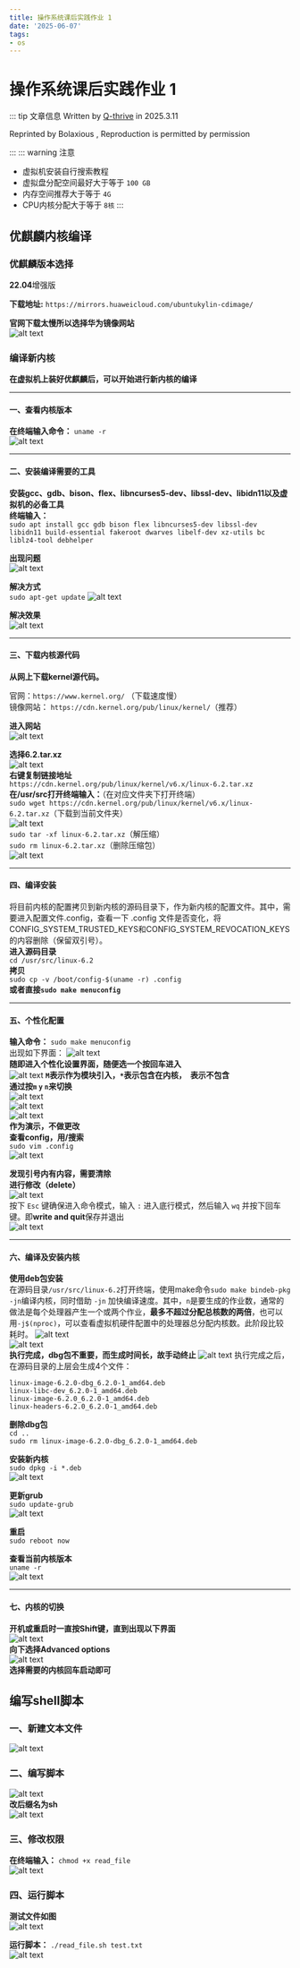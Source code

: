 ```yaml
---
title: 操作系统课后实践作业 1
date: '2025-06-07'
tags:
- os
---
```


# 操作系统课后实践作业 1
::: tip 文章信息
Written by [Q-thrive](https://github.com/Qthrive) in 2025.3.11 

Reprinted by Bolaxious , Reproduction is permitted by permission

:::
::: warning 注意
- 虚拟机安装自行搜索教程
- 虚拟盘分配空间最好大于等于 `100 GB`
- 内存空间推荐大于等于 `4G`
- CPU内核分配大于等于 `8核`
:::
## 优麒麟内核编译
### 优麒麟版本选择
**22.04**增强版

**下载地址:** `https://mirrors.huaweicloud.com/ubuntukylin-cdimage/`  

**官网下载太慢所以选择华为镜像网站**  
![alt text](image.png)

### 编译新内核
**在虚拟机上装好优麒麟后，可以开始进行新内核的编译**  
****
#### 一、查看内核版本  
**在终端输入命令：** `uname -r`  
![alt text](image-1.png)
****
#### 二、安装编译需要的工具
**安装gcc、gdb、bison、flex、libncurses5-dev、libssl-dev、libidn11以及虚拟机的必备工具**  
**终端输入：**  
`sudo apt install gcc gdb bison flex libncurses5-dev libssl-dev libidn11 build-essential fakeroot dwarves libelf-dev xz-utils bc liblz4-tool debhelper`  

**出现问题**  
![alt text](image-2.png)

**解决方式**  
`sudo apt-get update`
![alt text](image-3.png)

**解决效果**  
![alt text](image-4.png)  
****
#### 三、下载内核源代码
**从网上下载kernel源代码。**

官网：`https://www.kernel.org/` （下载速度慢）  
镜像网站：
`https://cdn.kernel.org/pub/linux/kernel/`（推荐）

**进入网站**  
![alt text](image-5.png)

**选择6.2.tar.xz**  
![alt text](image-6.png)  
**右键复制链接地址**  
`https://cdn.kernel.org/pub/linux/kernel/v6.x/linux-6.2.tar.xz`
**在/usr/src打开终端输入：**（在对应文件夹下打开终端）  
`sudo wget https://cdn.kernel.org/pub/linux/kernel/v6.x/linux-6.2.tar.xz`（下载到当前文件夹）  
![alt text](image-28.png)  
`sudo tar -xf linux-6.2.tar.xz`（解压缩）  
`sudo rm linux-6.2.tar.xz`（删除压缩包）  
![alt text](image-7.png)
****
#### 四、编译安装
将目前内核的配置拷贝到新内核的源码目录下，作为新内核的配置文件。其中，需要进入配置文件.config，查看一下 .config 文件是否变化，将CONFIG_SYSTEM_TRUSTED_KEYS和CONFIG_SYSTEM_REVOCATION_KEYS的内容删除（保留双引号）。  
**进入源码目录**  
`cd /usr/src/linux-6.2`  
**拷贝**  
`sudo cp -v /boot/config-$(uname -r) .config`  
**或者直接`sudo make menuconfig`**  
****
#### 五、个性化配置
**输入命令：** `sudo make menuconfig`  
出现如下界面： 
![alt text](image-9.png)  
**随即进入个性化设置界面，随便选一个按回车进入**  
![alt text](image-13.png)
**`M`表示作为模块引入，`*`表示包含在内核，` `表示不包含**  
**通过按`m` `y` `n`来切换**  
![alt text](image-14.png)  
![alt text](image-15.png)  
![alt text](image-16.png)  
**作为演示，不做更改**  
**查看config，用/搜索**  
`sudo vim .config`  
![alt text](image-8.png)  

**发现引号内有内容，需要清除**  
**进行修改（delete）**   
![alt text](image-12.png)  
按下 `Esc` 键确保进入命令模式，输入 `:` 进入底行模式，然后输入 `wq` 并按下回车键。即**write and quit**保存并退出  
![alt text](image-17.png)
****
#### 六、编译及安装内核  
**使用deb包安装**  
在源码目录`/usr/src/linux-6.2`打开终端，使用make命令`sudo make bindeb-pkg -jn`编译内核，同时借助 `-jn` 加快编译速度。其中，`n`是要生成的作业数，通常的做法是每个处理器产生一个或两个作业，**最多不超过分配总核数的两倍**，也可以用`-j$(nproc)`，可以查看虚拟机硬件配置中的处理器总分配内核数。此阶段比较耗时。 
![alt text](image-20.png)   
![alt text](image-18.png)  
**执行完成，dbg包不重要，而生成时间长，故手动终止**
![alt text](image-19.png)
执行完成之后，在源码目录的上层会生成4个文件：  
```
linux-image-6.2.0-dbg_6.2.0-1_amd64.deb
linux-libc-dev_6.2.0-1_amd64.deb
linux-image-6.2.0_6.2.0-1_amd64.deb
linux-headers-6.2.0_6.2.0-1_amd64.deb
```  
**删除dbg包**  
`cd ..`  
`sudo rm linux-image-6.2.0-dbg_6.2.0-1_amd64.deb`

**安装新内核**  
`sudo dpkg -i *.deb`  
![alt text](image-27.png)  

**更新grub**  
`sudo update-grub`  
![alt text](image-29.png)  

**重启**  
`sudo reboot now`  

**查看当前内核版本**  
`uname -r`  
![alt text](image-30.png)  
****
#### 七、内核的切换  
**开机或重启时一直按Shift键，直到出现以下界面**  
![alt text](image-31.png)  
**向下选择Advanced options**  
![alt text](image-32.png)  
**选择需要的内核回车启动即可**  


## 编写shell脚本  
### 一、新建文本文件  
![alt text](image-21.png)  

### 二、编写脚本  
![alt text](image-22.png)  
**改后缀名为sh**  
![alt text](image-23.png)  

### 三、修改权限  
**在终端输入：** `chmod +x read_file`  
![alt text](image-24.png)  

### 四、运行脚本  
**测试文件如图**  
![alt text](image-25.png)  

**运行脚本：** `./read_file.sh test.txt`  
![alt text](image-26.png)

